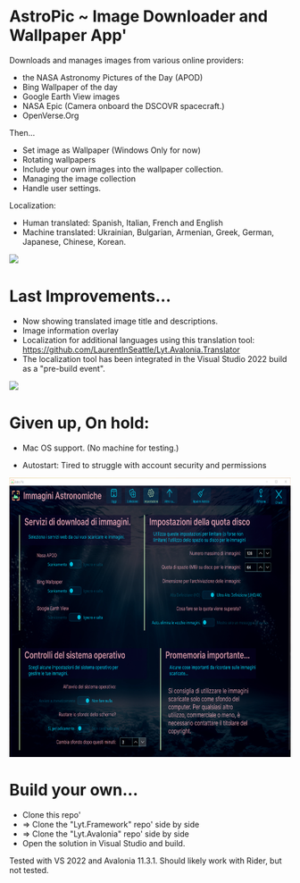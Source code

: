 # AstroPic ~ Image Downloader and Wallpaper App'
Downloads and manages images from various online providers: 

- the NASA Astronomy Pictures of the Day (APOD) 
- Bing Wallpaper of the day 
- Google Earth View images
- NASA Epic (Camera onboard the DSCOVR spacecraft.)
- OpenVerse.Org

Then...
- Set image as Wallpaper (Windows Only for now)
- Rotating wallpapers
- Include your own images into the wallpaper collection.
- Managing the image collection 
- Handle user settings.

Localization: 
- Human translated: Spanish, Italian, French and English
- Machine translated: Ukrainian, Bulgarian, Armenian, Greek, German, Japanese, Chinese, Korean. 
 
<p align="left"><img src="AstroPicScreenshot.png" height="500"/>

# Last Improvements...

- Now showing translated image title and descriptions.
- Image information overlay 
- Localization for additional languages using this translation tool: 
 https://github.com/LaurentInSeattle/Lyt.Avalonia.Translator 
- The localization tool has been integrated in the Visual Studio 2022 build as a "pre-build event".

<p align="left"><img src="AstroPicCollectionScreenshot.png" height="500"/>

# Given up, On hold: 

- Mac OS support. (No machine for testing.)

- Autostart: Tired to struggle with account security and permissions  

<p align="left"><img src="AstroPicSettingsScreenshot.png" height="500"/>

# Build your own...

- Clone this repo'
- => Clone the "Lyt.Framework" repo' side by side
- => Clone the "Lyt.Avalonia" repo' side by side
- Open the solution in Visual Studio and build.

Tested with VS 2022 and Avalonia 11.3.1.
Should likely work with Rider, but not tested.

